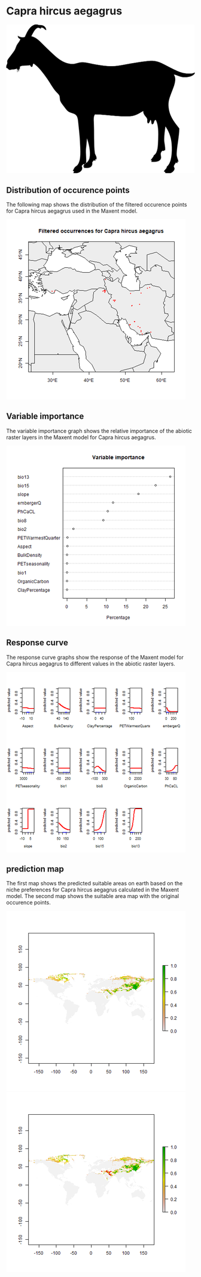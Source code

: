 # Capra hircus aegagrus 

![](image_taxa.png) 

## Distribution of occurence points 
The following map shows the distribution of the filtered occurence points for Capra hircus aegagrus used in the Maxent model. 

![](occurrences.png)
    
## Variable importance 
The variable importance graph shows the relative importance of the abiotic raster layers in the  Maxent model for Capra hircus aegagrus. 

![](valid_maxent_variable_importance.png)
    
## Response curve 
The response curve graphs show the response of the Maxent model for Capra hircus aegagrus to different values in the abiotic raster layers. 

![](valid_maxent_response_curve.png)
    
## prediction map 
The first map shows the predicted suitable areas on earth based on the niche preferences for Capra hircus aegagrus calculated in the Maxent model. The second map shows the suitable area map with the original occurence points.

![](prediction_map.png)
![](prediction_occurence_map.png)
    
